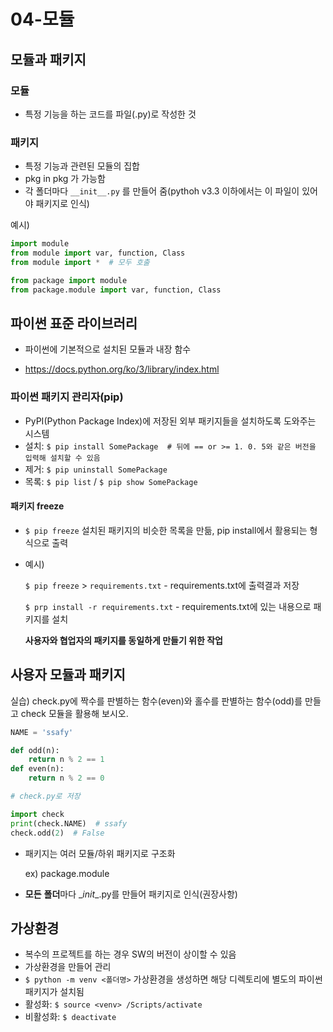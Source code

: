 # 04-모듈

## 모듈과 패키지

### 모듈

- 특정 기능을 하는 코드를 파일(.py)로 작성한 것

### 패키지

- 특정 기능과 관련된 모듈의 집합
- pkg in pkg 가 가능함
- 각 폴더마다 `__init__.py` 를 만들어 줌(pythoh v3.3 이하에서는 이 파일이 있어야 패키지로 인식)

예시)

```python
import module
from module import var, function, Class
from module import *  # 모두 호출

from package import module
from package.module import var, function, Class
```



## 파이썬 표준 라이브러리

- 파이썬에 기본적으로 설치된 모듈과 내장 함수

- https://docs.python.org/ko/3/library/index.html

### 파이썬 패키지 관리자(pip)

- PyPI(Python Package Index)에 저장된 외부 패키지들을 설치하도록 도와주는 시스템
- 설치: `$ pip install SomePackage  # 뒤에 == or >= 1. 0. 5와 같은 버전을 입력해 설치할 수 있음`
- 제거: `$ pip uninstall SomePackage`
- 목록: `$ pip list` / `$ pip show SomePackage`

#### 패키지 freeze

- `$ pip freeze` 설치된 패키지의 비슷한 목록을 만듦, pip install에서 활용되는 형식으로 출력

- 예시)

  `$ pip freeze` > `requirements.txt` - requirements.txt에 출력결과 저장

  `$ prp install -r requirements.txt` - requirements.txt에 있는 내용으로 패키지를 설치

  **사용자와 협업자의 패키지를 동일하게 만들기 위한 작업**



## 사용자 모듈과 패키지

실습) check.py에 짝수를 판별하는 함수(even)와 홀수를 판별하는 함수(odd)를 만들고 check 모듈을 활용해 보시오.

```python
NAME = 'ssafy'

def odd(n):
    return n % 2 == 1
def even(n):
    return n % 2 == 0

# check.py로 저장
```

```python
import check
print(check.NAME)  # ssafy
check.odd(2)  # False
```

- 패키지는 여러 모듈/하위 패키지로 구조화

  ex) package.module

- **모든** **폴더**마다 \__init__.py를 만들어 패키지로 인식(권장사항)



## 가상환경

- 복수의 프로젝트를 하는 경우 SW의 버전이 상이할 수 있음
- 가상환경을 만들어 관리
- `$ python -m venv <폴더명>` 가상환경을 생성하면 해당 디렉토리에 별도의 파이썬 패키지가 설치됨
- 활성화: `$ source <venv> /Scripts/activate`
- 비활성화: `$ deactivate`
